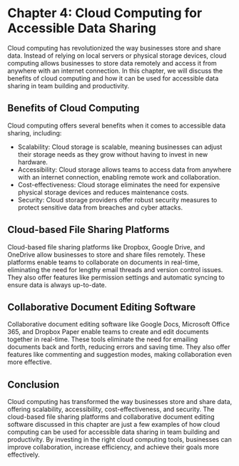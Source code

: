 Chapter 4: Cloud Computing for Accessible Data Sharing
======================================================

Cloud computing has revolutionized the way businesses store and share data. Instead of relying on local servers or physical storage devices, cloud computing allows businesses to store data remotely and access it from anywhere with an internet connection. In this chapter, we will discuss the benefits of cloud computing and how it can be used for accessible data sharing in team building and productivity.

Benefits of Cloud Computing
---------------------------

Cloud computing offers several benefits when it comes to accessible data sharing, including:

* Scalability: Cloud storage is scalable, meaning businesses can adjust their storage needs as they grow without having to invest in new hardware.
* Accessibility: Cloud storage allows teams to access data from anywhere with an internet connection, enabling remote work and collaboration.
* Cost-effectiveness: Cloud storage eliminates the need for expensive physical storage devices and reduces maintenance costs.
* Security: Cloud storage providers offer robust security measures to protect sensitive data from breaches and cyber attacks.

Cloud-based File Sharing Platforms
----------------------------------

Cloud-based file sharing platforms like Dropbox, Google Drive, and OneDrive allow businesses to store and share files remotely. These platforms enable teams to collaborate on documents in real-time, eliminating the need for lengthy email threads and version control issues. They also offer features like permission settings and automatic syncing to ensure data is always up-to-date.

Collaborative Document Editing Software
---------------------------------------

Collaborative document editing software like Google Docs, Microsoft Office 365, and Dropbox Paper enable teams to create and edit documents together in real-time. These tools eliminate the need for emailing documents back and forth, reducing errors and saving time. They also offer features like commenting and suggestion modes, making collaboration even more effective.

Conclusion
----------

Cloud computing has transformed the way businesses store and share data, offering scalability, accessibility, cost-effectiveness, and security. The cloud-based file sharing platforms and collaborative document editing software discussed in this chapter are just a few examples of how cloud computing can be used for accessible data sharing in team building and productivity. By investing in the right cloud computing tools, businesses can improve collaboration, increase efficiency, and achieve their goals more effectively.

